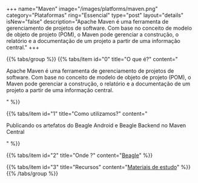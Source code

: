 +++
name="Maven"
image="/images/platforms/maven.png"
category="Plataformas"
ring="Essencial"
type="post"
layout="details"
isNew="false"
description="Apache Maven é uma ferramenta de gerenciamento de projetos de software. Com base no conceito de modelo de objeto de projeto (POM), o Maven pode gerenciar a construção, o relatório e a documentação de um projeto a partir de uma informação central."
+++

{{% tabs/group %}}
  {{% tabs/item id="0" title="O que é?" content="<p>Apache Maven é uma ferramenta de gerenciamento de projetos de software. Com base no conceito de modelo de objeto de projeto (POM), o Maven pode gerenciar a construção, o relatório e a documentação de um projeto a partir de uma informação central.</p>" %}}

  {{% tabs/item id="1" title="Como utilizamos?" content="<p>Publicando os artefatos do Beagle Android e Beagle Backend no Maven Central</p>" %}}

  {{% tabs/item id="2" title="Onde ?" content="<a href='https://usebeagle.io/' target='_blank'>Beagle</a>" %}}

  {{% tabs/item id="3" title="Recursos" content="<a href='https://maven.apache.org/' target='_blank'>Materiais de estudo</a>" %}}
{{% /tabs/group %}}
